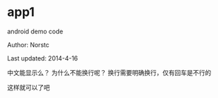 app1
====

android demo code

Author: Norstc

Last updated: 2014-4-16

中文能显示么？
为什么不能换行呢？
换行需要明确换行，仅有回车是不行的

这样就可以了吧
